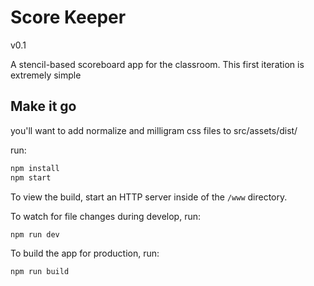 # Score Keeper

v0.1

A stencil-based scoreboard app for the classroom. This first iteration is
extremely simple

## Make it go

you'll want to add normalize and milligram css files to src/assets/dist/

run:

```bash
npm install
npm start
```

To view the build, start an HTTP server inside of the `/www` directory.

To watch for file changes during develop, run:

```bash
npm run dev
```

To build the app for production, run:

```bash
npm run build
```
